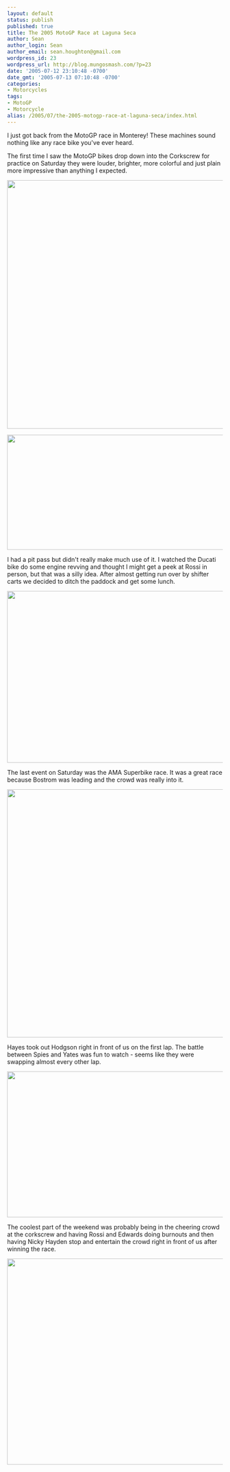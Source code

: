 ```yaml
---
layout: default
status: publish
published: true
title: The 2005 MotoGP Race at Laguna Seca
author: Sean
author_login: Sean
author_email: sean.houghton@gmail.com
wordpress_id: 23
wordpress_url: http://blog.mungosmash.com/?p=23
date: '2005-07-12 23:10:48 -0700'
date_gmt: '2005-07-13 07:10:48 -0700'
categories:
- Motorcycles
tags:
- MotoGP
- Motorcycle
alias: /2005/07/the-2005-motogp-race-at-laguna-seca/index.html
---
```

I just got back from the MotoGP race in Monterey!  These machines sound nothing like any race bike you've ever heard.

The first time I saw the MotoGP bikes drop down into the Corkscrew for practice on Saturday they were louder, brighter, more colorful and just plain more impressive than anything I expected.

<a href="{{site.url_root}}/assets/data/2005/07/MotoGP_YellowRiders.jpeg"><img src="{{site.url_root}}/assets/data/2005/07/MotoGP_YellowRiders.jpeg" alt="" title="MotoGP_YellowRiders" width="600" height="579" class="aligncenter size-full wp-image-771" /></a>

<a href="{{site.url_root}}/assets/data/2005/07/MotoGP_MelandriAndBiagi.jpeg"><img src="{{site.url_root}}/assets/data/2005/07/MotoGP_MelandriAndBiagi.jpeg" alt="" title="MotoGP_MelandriAndBiagi" width="600" height="268" class="aligncenter size-full wp-image-772" /></a>

I had a pit pass but didn't really make much use of it.  I watched the Ducati bike do some engine revving and thought I might get a peek at Rossi in person, but that was a silly idea.  After almost getting run over by shifter carts we decided to ditch the paddock and get some lunch.

<a href="{{site.url_root}}/assets/data/2005/07/MotoGP_Rossi.jpeg"><img src="{{site.url_root}}/assets/data/2005/07/MotoGP_Rossi.jpeg" alt="" title="MotoGP_Rossi" width="600" height="400" class="aligncenter size-full wp-image-774" /></a>

The last event on Saturday was the AMA Superbike race.  It was a great race because Bostrom was leading and the crowd was really into it.

<a href="{{site.url_root}}/assets/data/2005/07/MotoGP_BostromLeads.jpeg"><img src="{{site.url_root}}/assets/data/2005/07/MotoGP_BostromLeads.jpeg" alt="" title="MotoGP_BostromLeads" width="600" height="578" class="aligncenter size-full wp-image-775" /></a>

Hayes took out Hodgson right in front of us on the first lap.  The battle between Spies and Yates was fun to watch - seems like they were swapping almost every other lap.

<a href="{{site.url_root}}/assets/data/2005/07/MotoGP_HodgsonCrash.jpeg"><img src="{{site.url_root}}/assets/data/2005/07/MotoGP_HodgsonCrash.jpeg" alt="" title="MotoGP_HodgsonCrash" width="600" height="340" class="aligncenter size-full wp-image-776" /></a>

The coolest part of the weekend was probably being in the cheering crowd at the corkscrew and having Rossi and Edwards doing burnouts and then having Nicky Hayden stop and entertain the crowd right in front of us after winning the race.

<a href="{{site.url_root}}/assets/data/2005/07/MotoGP_HaydenWins.jpeg"><img src="{{site.url_root}}/assets/data/2005/07/MotoGP_HaydenWins.jpeg" alt="" title="MotoGP_HaydenWins" width="600" height="480" class="aligncenter size-full wp-image-777" /></a>

